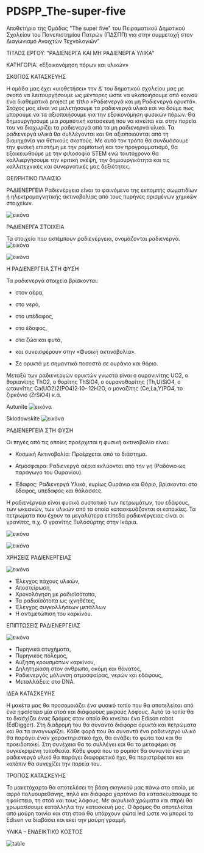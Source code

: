 # PDSPP_The-super-five
Αποθετήριο της Ομάδας "The super five" του Πειραματικού Δημοτικού Σχολείου του Πανεπιστημίου Πατρών (ΠΔΣΠΠ) για στην συμμετοχή στον Διαγωνισμό  Ανοιχτών Τεχνολογιών”

ΤΙΤΛΟΣ ΕΡΓΟΥ: "ΡΑΔΙΕΝΕΡΓΑ ΚΑΙ ΜΗ ΡΑΔΙΕΝΕΡΓΑ ΥΛΙΚΑ" 

ΚΑΤΗΓΟΡΙΑ: «Εξοικονόμηση πόρων και υλικών»

ΣΚΟΠΟΣ ΚΑΤΑΣΚΕΥΗΣ

Η ομάδα μας έχει «υιοθετήσει» την Δ’ του δημοτικού σχολείου μας με σκοπό να λειτουργήσουμε ως μέντορες ώστε να υλοποιήσουμε από κοινού ένα διαθεματικό project	με τίτλο «Ραδιενεργά και μη Ραδιενεργά ορυκτά». Στόχος μας είναι να μελετήσουμε τα ραδιενεργά υλικά και να δούμε πως μπορούμε να τα αξιοποιήσουμε για την εξοικονόμηση φυσικών πόρων. Θα δημιουργήσουμε μια ρομποτική κατασκευή που να κινείται και στην πορεία του να διαχωρίζει τα ραδιενεργά από τα μη ραδιενεργά υλικά. Τα ραδιενεργά υλικά θα συλλέγονται και θα αξιοποιούνται από τη βιομηχανία για θετικούς σκοπούς. Με αυτό τον τρόπο θα συνδυάσουμε την φυσική επιστήμη με την ρομποτική και τον προγραμματισμό, θα εξοικειωθούμε με την φιλοσοφία STEM ενώ ταυτόχρονα θα καλλιεργήσουμε την κριτική σκέψη, την δημιουργικότητα και τις
καλλιτεχνικές και συνεργατικές μας δεξιότητες.

ΘΕΩΡΗΤΙΚΟ ΠΛΑΙΣΙΟ

ΡΑΔΙΕΝΕΡΓΕΙΑ
Ραδιενέργεια είναι το φαινόμενο της εκπομπής σωματιδίων ή ηλεκτρομαγνητικής ακτινοβολίας από τους πυρήνες ορισμένων χημικών στοιχείων.

![εικόνα](https://user-images.githubusercontent.com/99400165/154456625-5480cfd7-da01-46f9-9368-7de9be3e4821.png)

ΡΑΔΙΕΝΕΡΓΑ ΣΤΟΙΧΕΙΑ

Τα	στοιχεία	που	εκπέμπουν ραδιενέργεια, ονομάζονται ραδιενεργά.
![εικόνα](https://user-images.githubusercontent.com/99400165/154456674-105cec83-8c55-4422-8d66-228d69b811df.png)
 
![εικόνα](https://user-images.githubusercontent.com/99400165/154456706-acdfe2d3-71cd-4095-b044-db9c0d837b6e.png)

Η ΡΑΔΙΕΝΕΡΓΕΙΑ ΣΤΗ ΦΥΣΗ

Τα ραδιενεργά στοιχεία βρίσκονται:
- στον αέρα,

- στο νερό,

- στο υπέδαφος,

- στο έδαφος,

- στα ζώα και φυτά, 

- και συνεισφέρουν στην «Φυσική ακτινοβολία».

- Σε ορυκτά με σημαντικά ποσοστά σε ουράνιο και θόριο.

Μεταξύ των ραδιενεργών ορυκτών γνωστά είναι ο ουρανινίτης UO2, ο θοριανίτης ThO2, ο θορίτης ThSiO4, ο ουρανοθορίτης (Th,U)SiO4, ο ωτουνίτης Ca(UO2)2(PO4)2·10- 12H2O, ο μοναζίτης (Ce,La,Y)PO4, το ζιρκόνιο (ZrSiO4) κ.ά.
 
Autunite
![εικόνα](https://user-images.githubusercontent.com/99400165/154456902-18ec13a5-972d-40b7-b25c-cb24e88d0c5f.png)
 
Sklodowskite
![εικόνα](https://user-images.githubusercontent.com/99400165/154456931-7b6dcd1d-c7ca-4b27-9a9a-8d0af14fa29c.png)

ΡΑΔΙΕΝΕΡΓΕΙΑ ΣΤΗ ΦΥΣΗ

Οι πηγές από τις οποίες προέρχεται η φυσική ακτινοβολία είναι:
- Κοσμική Ακτινοβολία: Προέρχεται από το διάστημα.

- Ατμόσφαιρα: Ραδιενεργά αέρια εκλύονται από την γη (Ραδόνιο ως παράγωγο του Ουρανίου).

-	Έδαφος: Ραδιενεργά Υλικά, κυρίως Ουράνιο και Θόριο, βρίσκονται στο έδαφος, υπέδαφος και θάλασσες.
 
Η ραδιενέργεια είναι φυσικό συστατικό των πετρωμάτων, του εδάφους, των ωκεανών, των υλικών από τα οποία
κατασκευάζονται οι κατοικίες.
Τα πετρωματα που έχουν τα μεγαλύτερα επίπεδα ραδιενέργειας είναι οι γρανίτες, π.χ. Ο γρανίτης Ξυλοσύρτης στην
Ικάρια.
 
![εικόνα](https://user-images.githubusercontent.com/99400165/154457080-1d46a414-30b7-4945-b60e-7534eaea9973.png)

![εικόνα](https://user-images.githubusercontent.com/99400165/154457098-9b490cd3-639d-4c7b-a58e-1c673ebf0187.png)

ΧΡΗΣΕΙΣ ΡΑΔΙΕΝΕΡΓΕΙΑΣ

![εικόνα](https://user-images.githubusercontent.com/99400165/154457175-e95eb898-a4d8-45dc-986c-0763478b1441.png)

- Έλεγχος πάχους υλικών,
- Αποστείρωση,
- Χρονολόγηση με ραδιοϊσότοπα,
- Τα ραδιοϊσότοπα ως ιχνηθέτες,
- Έλεγχος συγκολλήσεων μετάλλων
- Η αντιμετώπιση του καρκίνου.
 
ΕΠΙΠΤΩΣΕΙΣ ΡΑΔΙΕΝΕΡΓΕΙΑΣ

![εικόνα](https://user-images.githubusercontent.com/99400165/154457207-f6e5ec16-4bd3-45dc-a251-9c244aeb55b3.png)

- Πυρηνικά ατυχήματα,
- Πυρηνικός πόλεμος,
- Αύξηση κρουσμάτων καρκίνου,
- Δηλητηρίαση στον άνθρωπο, ακόμη και θάνατος,
- Ραδιενεργός μόλυνση ατμοσφαίρας, νερών και εδάφους,
- Μεταλλάξεις στο DNA.

ΙΔΕΑ ΚΑΤΑΣΚΕΥΗΣ

Η μακέτα μας θα προσομοιάζει ένα φυσικό τοπίο που θα αποτελείται από ένα ηφαίστειο μία στοά και διάφορους μικρούς λόφους. Αυτό το τοπίο θα το διασχίζει ένας δρόμος στον οποίο θα κινείται ένα Edison robot (EdDigger). Στη διαδρομή του θα συναντά διάφορα ορυκτά και πετρώματα και θα τα αναγνωρίζει. Κάθε φορά που θα συναντά ένα ραδιενεργό υλικό θα παράγει έναν χαρακτηριστικό ήχο, θα ανάβει τα φώτα του και θα προειδοποιεί. Στη συνέχεια θα το συλλέγει και θα το μεταφέρει σε συγκεκριμένη τοποθεσία. Κάθε φορά που το ρομπότ θα συναντά ένα μη ραδιενεργό υλικό θα παράγει διαφορετικό ήχο, θα περιστρέφεται και κατόπιν θα συνεχίζει την πορεία του.

ΤΡΟΠΟΣ ΚΑΤΑΣΚΕΥΗΣ

Το μακετόχαρτο θα αποτελέσει τη βάση σκηνικού μας πάνω στο οποίο, με αφρό πολυουρεθάνης,
πηλό και διάφορα χαρτόνια θα κατασκευάσουμε το ηφαίστειο, τη στοά και τους λόφους. Με ακρυλικά χρώματα και σπρέι θα χρωματίσουμε κατάλληλα την κατασκευή μας. Ο δρόμος θα αποτελείται από μαύρη ταινία και στη στοά θα υπάρχουν φώτα led ώστε να μπορεί το Edison να διαβάσει και εκεί την μαύρη γραμμή.

ΥΛΙΚΑ – ΕΝΔΕΙΚΤΙΚΟ ΚΟΣΤΟΣ

![table](https://user-images.githubusercontent.com/99400165/154469337-395420f5-6057-4652-8724-659d475280b8.png)


